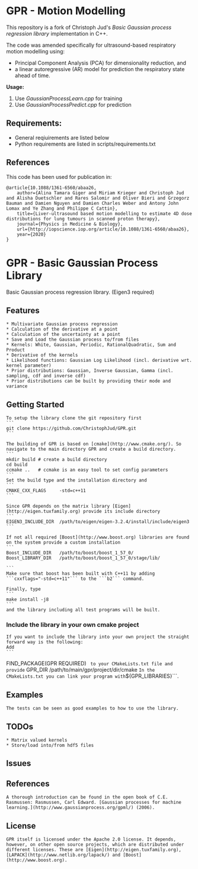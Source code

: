 # GPR - Motion Modelling 
This repository is a fork of Christoph Jud's *Basic Gaussian process regression library* implementation in C++.

The code was amended specifically for ultrasound-based respiratory motion modelling using:
* Principal Component Analysis (PCA) for dimensionality reduction, and
* a linear autoregressive (AR) model for prediction the respiratory state ahead of time.

**Usage:**
1. Use *GaussianProcessLearn.cpp* for training
2. Use *GaussianProcessPredict.cpp* for prediction

## Requirements:
* General reqiuirements are listed below
* Python requirements are listed in scripts/requirements.txt

## References
This code has been used for publication in:
```
@article{10.1088/1361-6560/abaa26,
	author={Alina Tamara Giger and Miriam Krieger and Christoph Jud and Alisha Duetschler and Rares Salomir and Oliver Bieri and Grzegorz Bauman and Damien Nguyen and Damien Charles Weber and Antony John Lomax and Ye Zhang and Philippe C Cattin},
	title={Liver-ultrasound based motion modelling to estimate 4D dose distributions for lung tumours in scanned proton therapy},
	journal={Physics in Medicine & Biology},
	url={http://iopscience.iop.org/article/10.1088/1361-6560/abaa26},
	year={2020}
}
```
# GPR - Basic Gaussian Process Library

Basic Gaussian process regression library. (Eigen3 required)

## Features
	* Multivariate Gaussian process regression
	* Calculation of the derivative at a point
	* Calculation of the uncertainty at a point
	* Save and Load the Gaussian process to/from files
	* Kernels: White, Gaussian, Periodic, RationalQuadratic, Sum and Product
	* Derivative of the kernels
	* Likelihood functions: Gaussian Log Likelihood (incl. derivative wrt. kernel parameter)
	* Prior distributions: Gaussian, Inverse Gaussian, Gamma (incl. sampling, cdf and inverse cdf)
	* Prior distributions can be built by providing their mode and variance



## Getting Started
	To setup the library clone the git repository first
	```
	git clone https://github.com/ChristophJud/GPR.git
	```

	The building of GPR is based on [cmake](http://www.cmake.org/). So navigate to the main directory GPR and create a build directory.
	```
	mkdir build	# create a build directory
	cd build
	ccmake ..	# ccmake is an easy tool to set config parameters
	```
	Set the build type and the installation directory and
	```
	CMAKE_CXX_FLAGS		-std=c++11
	```

	Since GPR depends on the matrix library [Eigen](http://eigen.tuxfamily.org) provide its include directory
	```
	EIGEN3_INCLUDE_DIR	/path/to/eigen/eigen-3.2.4/install/include/eigen3
	```

	If not all required [Boost](http://www.boost.org) libraries are found on the system provide a custom installation
	```
	Boost_INCLUDE_DIR 	/path/to/boost/boost_1_57_0/
	Boost_LIBRARY_DIR	/path/to/boost/boost_1_57_0/stage/lib/

	```
	Make sure that boost has been built with C++11 by adding ```cxxflags="-std=c++11"``` to the ```b2``` command.

	Finally, type
	```
	make install -j8
	```
	and the library including all test programs will be built.

### Include the library in your own cmake project
	If you want to include the library into your own project the straight forward way is the following:
	Add 
	```
FIND_PACKAGE(GPR REQUIRED)
	``` 
	to your CMakeLists.txt file and provide
	```
	GPR_DIR			/path/to/main/gpr/project/dir/cmake 
	```
	In the CMakeLists.txt you can link your program with ```${GPR_LIBRARIES}```.

## Examples
	The tests can be seen as good examples to how to use the library. 

## TODOs
	* Matrix valued kernels
	* Store/load into/from hdf5 files

## Issues

## References
	A thorough introduction can be found in the open book of C.E. Rasmussen: Rasmussen, Carl Edward. [Gaussian processes for machine learning.](http://www.gaussianprocess.org/gpml/) (2006).

## License
	GPR itself is licensed under the Apache 2.0 license. It depends, however, on other open source projects, which are distributed under different licenses. These are [Eigen](http://eigen.tuxfamily.org), [LAPACK](http://www.netlib.org/lapack/) and [Boost](http://www.boost.org).
